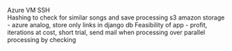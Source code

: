 Azure VM SSH <br>
Hashing to check for similar songs and save processing
s3 amazon storage - azure analog, store only links in django db
Feasibility of app - profit, iterations at cost, short trial, send mail when processing over
parallel processing by checking 
